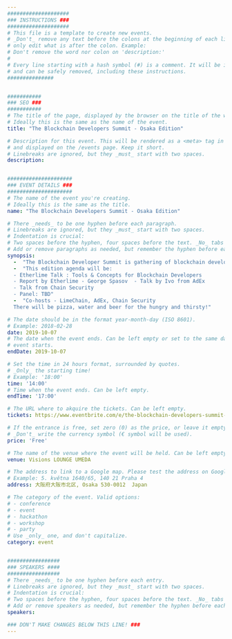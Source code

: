 ```yaml
---
####################
### INSTRUCTIONS ###
####################
# This file is a template to create new events.
# _Don't_ remove any text before the colons at the beginning of each line,
# only edit what is after the colon. Example:
# Don't remove the word nor colon on 'description:'
#
# Every line starting with a hash symbol (#) is a comment. It will be ignored
# and can be safely removed, including these instructions.
###############


###########
### SEO ###
###########
# The title of the page, displayed by the browser on the title of the window.
# Ideally this is the same as the name of the event.
title: "The Blockchain Developers Summit - Osaka Edition"

# Description for this event. This will be rendered as a <meta> tag in the HTML,
# and displayed on the /events page. Keep it short.
# Linebreaks are ignored, but they _must_ start with two spaces.
description: 


#####################
### EVENT DETAILS ###
#####################
# The name of the event you're creating.
# Ideally this is the same as the title.
name: "The Blockchain Developers Summit - Osaka Edition"

# There _needs_ to be one hyphen before each paragraph.
# Linebreaks are ignored, but they _must_ start with two spaces.
# Indentation is crucial:
# Two spaces before the hyphen, four spaces before the text. _No_ tabs allowed.
# Add or remove paragraphs as needed, but remember the hyphen before each entry.
synopsis:
  -  "The Blockchain Developer Summit is gathering of blockchain developers talking about blockchain development, tools and concepts.  Lets kick-off devcon with pizza, beer and dev talks." 
  -  "This edition agenda will be:    
  - Etherlime Talk : Tools & Concepts for Blockchain Developers 
  - Report by Etherlime - George Spasov  - Talk by Ivo from AdEx  
  - Talk from Chain Security  
  - Panel: TBD"
  -  "Co-hosts - LimeChain, AdEx, Chain Security  
  There will be pizza, water and beer for the hungry and thirsty!"

# The date should be in the format year-month-day (ISO 8601).
# Example: 2018-02-28
date: 2019-10-07
# The date when the event ends. Can be left empty or set to the same day the
# event starts.
endDate: 2019-10-07

# Set the time in 24 hours format, surrounded by quotes.
# _Only_ the starting time!
# Example: '18:00'
time: '14:00'
# Time when the event ends. Can be left empty.
endTime: '17:00'

# The URL where to akquire the tickets. Can be left empty.
tickets: https://www.eventbrite.com/e/the-blockchain-developers-summit-osaka-edition-tickets-72658073253

# If the entrance is free, set zero (0) as the price, or leave it empty.
# _Don't_ write the currency symbol (€ symbol will be used).
price: 'Free'

# The name of the venue where the event will be held. Can be left empty.
venue: Visions LOUNGE UMEDA 

# The address to link to a Google map. Please test the address on Google Maps.
# Example: 5. května 1640/65, 140 21 Praha 4
address: 大阪府大阪市北区, Osaka 530-0012  Japan

# The category of the event. Valid options:
# - conference
# - event
# - hackathon
# - workshop
# - party
# Use _only_ one, and don't capitalize.
category: event


#################
### SPEAKERS ####
#################
# There _needs_ to be one hyphen before each entry.
# Linebreaks are ignored, but they _must_ start with two spaces.
# Indentation is crucial:
# Two spaces before the hyphen, four spaces before the text. _No_ tabs allowed.
# Add or remove speakers as needed, but remember the hyphen before each entry.
speakers:

### DON'T MAKE CHANGES BELOW THIS LINE! ###
---
```

<!-- ### DON'T MAKE CHANGES BELOW THIS LINE! ### -->

<Event-Content/>
